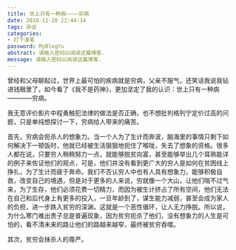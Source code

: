 ```yaml
---
title: 世上只有一种病————穷病
date: 2018-11-10 22:44:14
tags: 杂谈
categories:
- 灯下漫笔
password: MyBlogYu
abstract: 请输入密码以阅读这篇博客.
message: 请输入密码以阅读这篇博客.
---
```

曾经和父母聊起过，世界上最可怕的疾病就是穷病，父亲不服气，还笑话我说我钻进钱眼里了，如今看了《我不是药神》，更加坚定了我的认识：世上只有一种病————穷病。

我无意评价影片中程勇触犯法律的做法是否正确，也不想批判格列宁定价过高的问题，只是单纯想探讨一下，穷病给人带来的痛苦。

首先，穷病会扼杀人的想象力。当一个人为了生计而奔波，脑海里的事情只剩下如何解决下一顿饭时，他就已经被生活狠狠地扼住了喉咙，失去了想象的资格。很多人都在说，只要穷人稍稍努力一点，就能够脱贫向富，甚至能够举出几个耳熟能详的例子来佐证他们的观点，可是，他们并没有看到更广大的穷人是如何在贫困线上挣扎，为了生计而疲于奔命。我们不否认穷人中也有人具有想象力，能够积极自救，改变自己的境遇，但是对于更多的人来说，穷就像一个大山，让他们喘不过气来，为了生存，他们必须花费一切精力，而因为被生计挤占了所有空间，他们无法在自己和后代身上有更多的投入，一旦年龄到了，谋生能力减弱，甚至会成为家人的负担，进一步跌入贫穷的深渊，这就是一个恶性循环，让人无力挣脱。所以说，为什么寒门难出贵子总是普遍现象，因为贫穷扼杀了他们，没有想象力的人生是可怕的，看不清未来的路让他们的路越来越窄，最终被贫穷吞噬。

其次，贫穷会抹杀人的尊严。